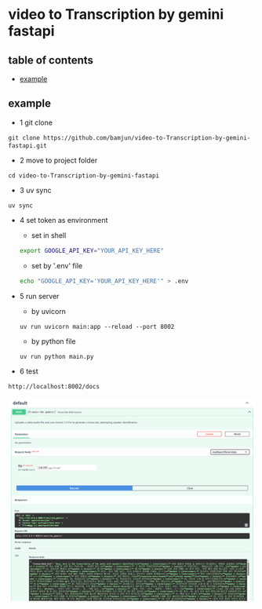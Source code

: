 # video to Transcription by gemini fastapi

## table of contents
- [example](#example)


## example
- 1 git clone
```
git clone https://github.com/bamjun/video-to-Transcription-by-gemini-fastapi.git
```

- 2 move to project folder
```
cd video-to-Transcription-by-gemini-fastapi
```

- 3 uv sync
```
uv sync
```

- 4 set token as environment  
  - set in shell  
  ```bash
  export GOOGLE_API_KEY="YOUR_API_KEY_HERE"
  ```

  - set by '.env' file
  ```bash
  echo "GOOGLE_API_KEY='YOUR_API_KEY_HERE'" > .env
  ```

- 5 run server  
  - by uvicorn  
  ```
  uv run uvicorn main:app --reload --port 8002
  ```

  - by python file  
  ```
  uv run python main.py
  ```


- 6 test
```
http://localhost:8002/docs
```

![alt text](images/markdown-image.png)
